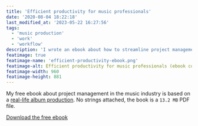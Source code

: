 ```yaml
---
title: 'Efficient productivity for music professionals'
date: '2020-08-04 18:22:18'
last_modified_at: '2023-05-22 16:27:56'
tags:
  - 'music production'
  - 'work'
  - 'workflow'
description: 'I wrote an ebook about how to streamline project management as a music professional. Available for free.'
featimage: true
featimage-name: 'efficient-productivity-ebook.png'
featimage-alt: Efficient productivity for music professionals (ebook cover)
featimage-width: 960
featimage-height: 881
---
```

My free ebook about project management in the music industry is based on a [real-life album production](/work/music-production/premonition-and-ruin/). No strings attached, the book is a `13.2 MB` PDF file.

<a class="button" href="{{ site.url }}/assets/files/minutes-to-midnight_efficient-productivity-for-music-professionals.pdf"><span class="big">Download the free ebook</span></a>